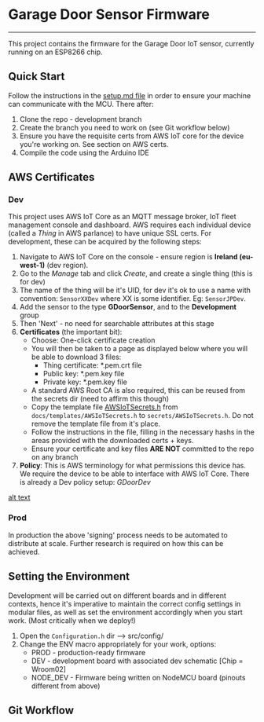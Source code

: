 # Garage Door Sensor Firmware
---

This project contains the firmware for the Garage Door IoT sensor, currently running on an ESP8266 chip.

## Quick Start

Follow the instructions in the [setup.md file]('docs/setup.md') in order to ensure your machine can communicate with the MCU. There after: 

  1. Clone the repo - development branch
  2. Create the branch you need to work on (see Git workflow below)
  3. Ensure you have the requisite certs from AWS IoT core for the device you're working on. See section on AWS certs.
  4. Compile the code using the Arduino IDE

## AWS Certificates
### Dev

This project uses AWS IoT Core as an MQTT message broker, IoT fleet management console and dashboard. AWS requires each individual device (called a *Thing* in AWS parlance) to have unique SSL certs. For development, these can be acquired by the following steps: 

  1. Navigate to AWS IoT Core on the console - ensure region is **Ireland (eu-west-1)** (dev region).
  2. Go to the *Manage* tab and click *Create*, and create a single thing (this is for dev)
  3. The name of the thing will be it's UID, for dev it's ok to use a name with convention: `SensorXXDev` where XX is some identifier. Eg: `SensorJPDev`.
  4. Add the sensor to the type **GDoorSensor**, and to the **Development** group
  5. Then 'Next' - no need for searchable attributes at this stage
  6. **Certificates** (the important bit):
      * Choose: One-click certificate creation
      * You will then be taken to a page as displayed below where you will be able to download 3 files:
          * Thing certificate: *.pem.crt file
          * Public key:        *.pem.key file
          * Private key:       *.pem.key file
      * A standard AWS Root CA is also required, this can be reused from the secrets dir (need to affirm this though)
      * Copy the template file [AWSIoTSecrets.h](docs/templates/AWSIoTSecrets.h) from `docs/templates/AWSIoTSecrets.h` to `secrets/AWSIoTSecrets.h`. Do not remove the template file from it's place.
      * Follow the instructions in the file, filling in the necessary hashs in the areas provided with the downloaded certs + keys.
      * Ensure your certificate and key files **ARE NOT** committed to the repo on any branch
  7. **Policy**: This is AWS terminology for what permissions this device has. We require the device to be able to interface with AWS IoT Core. There is already a Dev policy setup: *GDoorDev*

[alt text](docs/img/aws-certs-download.png)

### Prod

In production the above 'signing' process needs to be automated to distribute at scale. 
Further research is required on how this can be achieved.

## Setting the Environment

Development will be carried out on different boards and in different contexts, hence it's imperative to maintain the correct config settings in modular files, as well as set the environment accordingly when you start work. (Most critically when we deploy!)

  1. Open the `Configuration.h` dir --> src/config/
  2. Change the ENV macro appropriately for your work, options:
      * PROD - production-ready firmware
      * DEV - development board with associated dev schematic [Chip = Wroom02]
      * NODE_DEV - Firmware being written on NodeMCU board (pinouts different from above)

## Git Workflow


